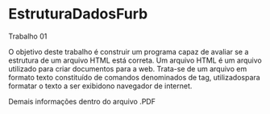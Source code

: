 # EstruturaDadosFurb
Trabalho 01

O objetivo deste trabalho é construir um programa capaz de avaliar se a estrutura de um arquivo HTML está correta. Um arquivo HTML é um arquivo utilizado para criar documentos para a web. Trata-se de um arquivo em formato texto constituído de comandos denominados de tag, utilizadospara formatar o texto a ser exibidono navegador de internet.

Demais informações dentro do arquivo .PDF
